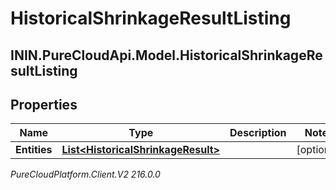 # HistoricalShrinkageResultListing

## ININ.PureCloudApi.Model.HistoricalShrinkageResultListing

## Properties

|Name | Type | Description | Notes|
|------------ | ------------- | ------------- | -------------|
| **Entities** | [**List&lt;HistoricalShrinkageResult&gt;**](HistoricalShrinkageResult) |  | [optional] |



_PureCloudPlatform.Client.V2 216.0.0_
